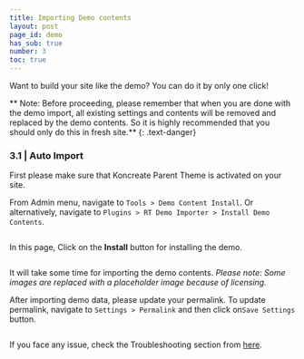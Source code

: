 ```yaml
---
title: Importing Demo contents
layout: post
page_id: demo
has_sub: true
number: 3
toc: true
---
```



Want to build your site like the demo? You can do it by only one click!

** Note: Before proceeding, please remember that when you are done with the demo import, all existing settings and contents will be removed and replaced by the demo contents. So it is highly recommended that you should only do this in fresh site.**
{: .text-danger}

### 3.1 | Auto Import

First please make sure that Koncreate Parent Theme is activated on your site.

From Admin menu, navigate to `Tools > Demo Content Install`. Or alternatively,  navigate to `Plugins > RT Demo Importer > Install Demo Contents`.

<img alt="" src="{{ 'assets/images/koncreate_theme/importing-demo-content/idc.1.jpg' | relative_url }}">

In this page, Click on the **Install** button for installing the demo.

<img alt="" src="{{ 'assets/images/koncreate_theme/importing-demo-content/idc.2.jpg' | relative_url }}">

It will take some time for importing the demo contents. *Please note: Some images are replaced with a placeholder image because of licensing.*

After importing demo data, please update your permalink. To update permalink, navigate to `Settings > Permalink` and then click on`Save Settings` button.

<img alt="" src="{{ 'assets/images/koncreate_theme/importing-demo-content/idc.3.jpg' | relative_url }}">

If you face any issue, check the Troubleshooting section from <a href="#t-demo">here</a>.

